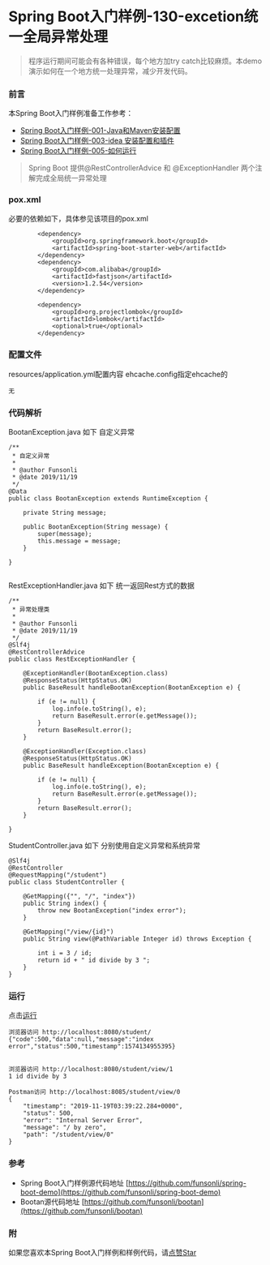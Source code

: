 # Spring Boot入门样例-130-excetion统一全局异常处理

> 程序运行期间可能会有各种错误，每个地方加try catch比较麻烦。本demo演示如何在一个地方统一处理异常，减少开发代码。

### 前言

本Spring Boot入门样例准备工作参考：

- [Spring Boot入门样例-001-Java和Maven安装配置](https://github.com/funsonli/spring-boot-demo/blob/master/doc/spring-boot-demo-001-java.md)
- [Spring Boot入门样例-003-idea 安装配置和插件](https://github.com/funsonli/spring-boot-demo/blob/master/doc/spring-boot-demo-003-idea.md)
- [Spring Boot入门样例-005-如何运行](https://github.com/funsonli/spring-boot-demo/blob/master/doc/spring-boot-demo-005-run.md)

> Spring Boot 提供@RestControllerAdvice 和 @ExceptionHandler 两个注解完成全局统一异常处理

### pox.xml
必要的依赖如下，具体参见该项目的pox.xml
```
        <dependency>
            <groupId>org.springframework.boot</groupId>
            <artifactId>spring-boot-starter-web</artifactId>
        </dependency>
        <dependency>
            <groupId>com.alibaba</groupId>
            <artifactId>fastjson</artifactId>
            <version>1.2.54</version>
        </dependency>

        <dependency>
            <groupId>org.projectlombok</groupId>
            <artifactId>lombok</artifactId>
            <optional>true</optional>
        </dependency>
```

### 配置文件

resources/application.yml配置内容 ehcache.config指定ehcache的
```
无
```


### 代码解析

BootanException.java 如下 自定义异常
``` 
/**
 * 自定义异常
 *
 * @author Funsonli
 * @date 2019/11/19
 */
@Data
public class BootanException extends RuntimeException {

    private String message;

    public BootanException(String message) {
        super(message);
        this.message = message;
    }

}


```

RestExceptionHandler.java 如下 统一返回Rest方式的数据
``` 
/**
 * 异常处理类
 *
 * @author Funsonli
 * @date 2019/11/19
 */
@Slf4j
@RestControllerAdvice
public class RestExceptionHandler {

    @ExceptionHandler(BootanException.class)
    @ResponseStatus(HttpStatus.OK)
    public BaseResult handleBootanException(BootanException e) {

        if (e != null) {
            log.info(e.toString(), e);
            return BaseResult.error(e.getMessage());
        }
        return BaseResult.error();
    }

    @ExceptionHandler(Exception.class)
    @ResponseStatus(HttpStatus.OK)
    public BaseResult handleException(BootanException e) {

        if (e != null) {
            log.info(e.toString(), e);
            return BaseResult.error(e.getMessage());
        }
        return BaseResult.error();
    }

}

```


StudentController.java 如下 分别使用自定义异常和系统异常
``` 
@Slf4j
@RestController
@RequestMapping("/student")
public class StudentController {

    @GetMapping({"", "/", "index"})
    public String index() {
        throw new BootanException("index error");
    }

    @GetMapping("/view/{id}")
    public String view(@PathVariable Integer id) throws Exception {

        int i = 3 / id;
        return id + " id divide by 3 ";
    }
}
```

### 运行

点击[运行](https://github.com/funsonli/spring-boot-demo/blob/master/doc/spring-boot-demo-005-run.md)

```
浏览器访问 http://localhost:8080/student/
{"code":500,"data":null,"message":"index error","status":500,"timestamp":1574134955395}


浏览器访问 http://localhost:8080/student/view/1
1 id divide by 3

Postman访问 http://localhost:8085/student/view/0
{
    "timestamp": "2019-11-19T03:39:22.284+0000",
    "status": 500,
    "error": "Internal Server Error",
    "message": "/ by zero",
    "path": "/student/view/0"
}
```


### 参考
- Spring Boot入门样例源代码地址 [https://github.com/funsonli/spring-boot-demo](https://github.com/funsonli/spring-boot-demo)
- Bootan源代码地址 [https://github.com/funsonli/bootan](https://github.com/funsonli/bootan)


### 附
如果您喜欢本Spring Boot入门样例和样例代码，请[点赞Star](https://github.com/funsonli/spring-boot-demo)

